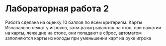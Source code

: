 # Лабораторная работа 2

Работа сделана на оценку 10 баллов по всем критериям. Карты Изначально лежат у игроков, затм разыгрываются на стол, при нажатии на карты, лежащие на столе, они попадают в сброс, автоматом заполняются карты из колоды при уменьшении карт на руке игрока
